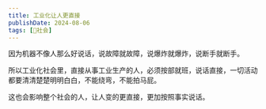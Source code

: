 ```yaml
---
title: 工业化让人更直接
publishDate: 2024-08-06
tags: [👫社会]
---
```


因为机器不像人那么好说话，说故障就故障，说爆炸就爆炸，说断手就断手。

所以工业化社会里，直接从事工业生产的人，必须按部就班，说话直接，一切活动都要清清楚楚明明白白，不能绕弯，不能拍马屁。

这也会影响整个社会的人，让人变的更直接，更加按照事实说话。
